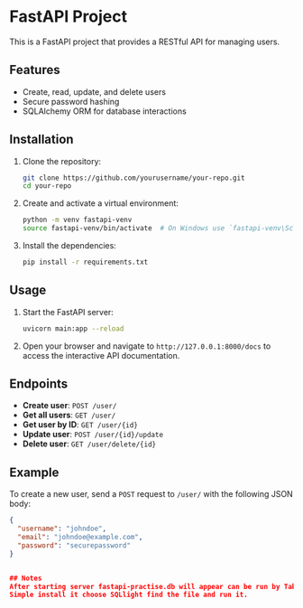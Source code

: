 # FastAPI Project

This is a FastAPI project that provides a RESTful API for managing users.

## Features

- Create, read, update, and delete users
- Secure password hashing
- SQLAlchemy ORM for database interactions

## Installation

1. Clone the repository:
    ```sh
    git clone https://github.com/yourusername/your-repo.git
    cd your-repo
    ```

2. Create and activate a virtual environment:
    ```sh
    python -m venv fastapi-venv
    source fastapi-venv/bin/activate  # On Windows use `fastapi-venv\Scripts\activate`
    ```

3. Install the dependencies:
    ```sh
    pip install -r requirements.txt
    ```

## Usage

1. Start the FastAPI server:
    ```sh
    uvicorn main:app --reload
    ```

2. Open your browser and navigate to `http://127.0.0.1:8000/docs` to access the interactive API documentation.

## Endpoints

- **Create user**: `POST /user/`
- **Get all users**: `GET /user/`
- **Get user by ID**: `GET /user/{id}`
- **Update user**: `POST /user/{id}/update`
- **Delete user**: `GET /user/delete/{id}`

## Example

To create a new user, send a `POST` request to `/user/` with the following JSON body:
```json
{
  "username": "johndoe",
  "email": "johndoe@example.com",
  "password": "securepassword"
}


## Notes
After starting server fastapi-practise.db will appear can be run by TablePlus or any other database management tool.
Simple install it choose SQLlight find the file and run it.